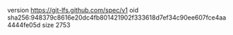 version https://git-lfs.github.com/spec/v1
oid sha256:948379c8616e20dc4fb801421902f333618d7ef34c90ee607fce4aa4444fe05d
size 2753
